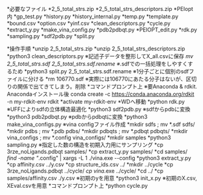 *必要なファイル
	*2_5_total_strs.zip
	*2_5_total_strs_descriptors.zip
	*PEIopt内
		*gp_test.py
		*history.py
		*history_internal.py
		*temp.py
		*template.py
		*bound.csv
		*option.csv
		*yinf.csv
	*clean_descriptors.py
	*cycle.py
	*extract_y.py
	*make_vina_config.py
	*pdb2pdbqt.py
	*PEIOPT_edit.py
	*rdk.py
	*sampling.py
	*sdf2pdb.py
	*split.py
	
*操作手順
	*unzip 2_5_total_strs.zip
	*unzip 2_5_total_strs_descriptors.zip
	*python3 clean_descriptors.py ※記述子データを整形してX_all.csvに保存
	*mv 2_5_total_strs.sdf 2_5_total_strs.sdf.rename ※*.sdfでの一括処理をしやすくするため
	*python3 split.py 2_5_total_strs.sdf.rename ※1分子ごとに個別のsdfファイルに分ける
	*rm 106770.sdf ※実際には106770にあたる分子はないが、区切りの関係で出てきてしまう。削除
	*コマンドプロンプト上 ※要Anaconda & rdkit.  Anacondaインストール後 conda create -c https://conda.anaconda.org/rdkit -n my-rdkit-env rdkit
		*activate my-rdkit-env
		*WDへ移動
		*python rdk.py ※UFFによりsdfの立体構造最適化
	*python3 sdf2pdb.py ※sdfからpdbに変換
	*python3 pdb2pdbqt.py ※pdbからpdbqtに変換
	*python3 make_vina_configs.py ※vina configファイル作成
	*mkdir sdfs ; mv *.sdf sdfs/
	*mkdir pdbs ; mv *.pdb pdbs/
	*mkdir pdbqts ; mv *.pdbqt pdbqts/
	*mkdir vina_configs ; mv *.config vina_configs/
	*mkdir samples
	*python3 sampling.py ※指定した数の構造を初期入力用にサンプリング
	*cp 3rze_noLigands.pdbqt samples/
	*cp extract_y.py samples/
	*cd samples/
	*find -name "*.config" | xargs -L 1 ./vina.exe --config
	*python3 extract_y.py
	*cp affinity.csv ../y.csv
	*cp structure_ids.csv ../
	*mkdir ../cycle
	*cp 3rze_noLigands.pdbqt ../cycle/
	*cp vina*.exe ../cycle/
	*cd ../
	*cp samples/affinity.csv ./y.csv ※初期のyを用意
	*python3 init_x.py ※初期のX.csv, XEval.csvを用意
	*コマンドプロンプト上
		*python cycle.py


